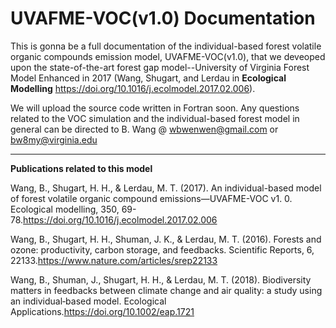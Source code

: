 # UVAFME-VOC(v1.0) Documentation
This is gonna be a full documentation of the individual-based forest volatile organic compounds emission model, UVAFME-VOC(v1.0), that we deveoped upon the state-of-the-art forest gap model--University of Virginia Forest Model Enhanced in 2017 (Wang, Shugart, and Lerdau in **Ecological Modelling** https://doi.org/10.1016/j.ecolmodel.2017.02.006).

We will upload the source code written in Fortran soon. Any questions related to the VOC simulation and the individual-based forest model in general can  be directed to B. Wang @ wbwenwen@gmail.com or bw8my@virginia.edu

------------------------------------------------------------------------------------------------------------------------------------------
**Publications related to this model**

Wang, B., Shugart, H. H., & Lerdau, M. T. (2017). An individual-based model of forest volatile organic compound emissions—UVAFME-VOC v1. 0. Ecological modelling, 350, 69-78.https://doi.org/10.1016/j.ecolmodel.2017.02.006

Wang, B., Shugart, H. H., Shuman, J. K., & Lerdau, M. T. (2016). Forests and ozone: productivity, carbon storage, and feedbacks. Scientific Reports, 6, 22133.https://www.nature.com/articles/srep22133

Wang, B., Shuman, J., Shugart, H. H., & Lerdau, M. T. (2018). Biodiversity matters in feedbacks between climate change and air quality: a study using an individual‐based model. Ecological Applications.https://doi.org/10.1002/eap.1721
